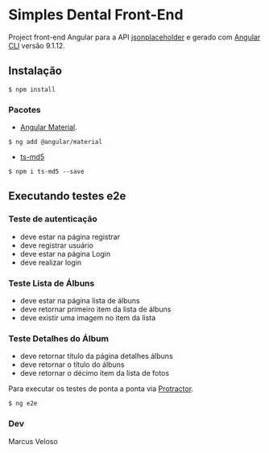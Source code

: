 # Simples Dental Front-End

Project front-end Angular para a API [jsonplaceholder](https://jsonplaceholder.typicode.com/) e gerado com [Angular CLI](https://github.com/angular/angular-cli) versão 9.1.12.

## Instalação

```
$ npm install
````

### Pacotes

- [Angular Material](https://material.angular.io/).

```
$ ng add @angular/material
```

- [ts-md5](https://www.npmjs.com/package/ts-md5)

```
$ npm i ts-md5 --save
```

## Executando testes e2e

### Teste de autenticação
* deve estar na página registrar
* deve registrar usuário
* deve estar na página Login
* deve realizar login

### Teste Lista de Álbuns
* deve estar na página lista de álbuns
* deve retornar primeiro item da lista de álbuns
* deve existir uma imagem no item da lista

### Teste Detalhes do Álbum
* deve retornar título da página detalhes álbuns
* deve retornar o título do álbuns
* deve retornar o décimo item da lista de fotos

Para executar os testes de ponta a ponta via [Protractor](http://www.protractortest.org/).
```
$ ng e2e
``` 

### Dev
Marcus Veloso
